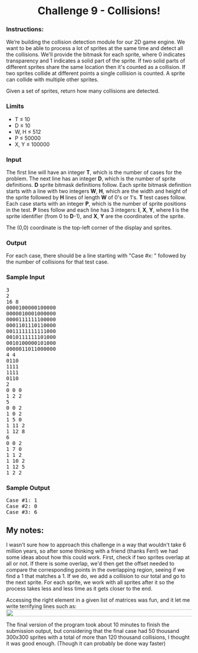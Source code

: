 <h1 align="center">
	Challenge 9 - Collisions!
</h1>
	
### Instructions:
We’re building the collision detection module for our 2D game engine. We want to be able to process a lot of sprites at the same time and detect all the collisions. We'll provide the bitmask for each sprite, where 0 indicates transparency and 1 indicates a solid part of the sprite. If two solid parts of different sprites share the same location then it's counted as a collision. If two sprites collide at different points a single collision is counted. A sprite can collide with multiple other sprites.

Given a set of sprites, return how many collisions are detected.

<h3>Limits</h3>
<ul class="list">
  <li>T &le; 10</li>
  <li>D &le; 10</li>
  <li>W, H &le; 512</li>
  <li>P &le; 50000</li>
  <li>X, Y &le; 100000</li>
</ul>

<h3>Input</h3>
<p>The first line will have an integer <b>T</b>, which is the number of cases for the problem. The next
line has an integer <b>D</b>, which is the number of sprite definitions. <b>D</b> sprite bitmask
definitions follow. Each sprite bitmask definition starts with a line with two integers
<b>W</b>, <b>H</b>, which are the width and height of the sprite followed by <b>H</b> lines of length <b>W</b> of 0's or
1's. <b>T</b> test cases follow. Each case starts with an integer <b>P</b>, which is the number of sprite
positions in the test. <b>P</b> lines follow and each line has 3 integers: <b>I</b>, <b>X</b>, <b>Y</b>, where
<b>I</b> is the sprite identifier (from 0 to <b>D</b>-1), and <b>X</b>, <b>Y</b> are the coordinates of the sprite.</p>

<p>The (0,0) coordinate is the top-left corner of the display and sprites. </p>

<h3>Output</h3>
<p>For each case, there should be a line starting with "Case #x: " followed by the number of collisions for that test case.</p>

<h3>Sample Input</h3>
<pre>
3
2
16 8
0000100000100000
0000010001000000
0000111111100000
0001101110110000
0011111111111000
0010111111101000
0010100000101000
0000011011000000
4 4
0110
1111
1111
0110
2
0 0 0
1 2 2
5
0 0 2
1 0 2
1 5 0
1 11 2
1 12 8
6
0 0 2
1 7 0
1 1 2
1 10 2
1 12 5
1 2 2
</pre>

<h3>Sample Output</h3>
<pre>
Case #1: 1
Case #2: 0
Case #3: 6
</pre>

## My notes: 

I wasn't sure how to approach this challenge in a way that wouldn't take 6 million years, so after some thinking with a friend (thanks Fen!) we had some ideas about how this could work. First, check if two sprites overlap at all or not. If there is some overlap, we'd then get the offset needed to compare the corresponding points in the overlapping region, seeing if we find a 1 that matches a 1. If we do, we add a collision to our total and go to the next sprite. For each sprite, we work with all sprites after it so the process takes less and less time as it gets closer to the end. 

Accessing the right element in a given list of matrices was fun, and it let me write terrifying lines such as:
<img src="https://user-images.githubusercontent.com/27980285/147273543-84a7d0e2-43df-416a-82a4-c7cb3ce8cf08.png" width="1163" height="19">

The final version of the program took about 10 minutes to finish the submission output, but considering that the final case had 50 thousand 300x300 sprites with a total of more than 120 thousand collisions, I thought it was good enough. (Though it can probably be done way faster)
